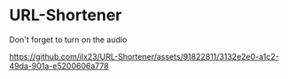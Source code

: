 # URL-Shortener

Don't forget to turn on the audio

https://github.com/ilx23/URL-Shortener/assets/91822811/3132e2e0-a1c2-49da-901a-e5200606a778

